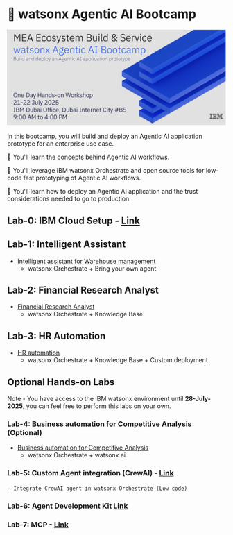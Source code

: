 # 🤖 watsonx Agentic AI Bootcamp

![alt text](./img/banner.png)

In this bootcamp, you will build and deploy an Agentic AI application prototype for an enterprise use case.

🚀 You'll learn the concepts behind Agentic AI workflows.

🚀 You'll leverage IBM watsonx Orchestrate and open source tools for low-code fast prototyping of Agentic AI workflows.

🚀 You'll learn how to deploy an Agentic AI application and the trust considerations needed to go to production.

## Lab-0: IBM Cloud Setup - [Link](./Lab-0:IBM_Cloud_Setup)

## Lab-1: Intelligent Assistant
- [Intelligent assistant for Warehouse management](./Lab-1:Usecases/intelligent-assistant)
    - watsonx Orchestrate + Bring your own agent
      
## Lab-2: Financial Research Analyst
- [Financial Research Analyst](./Lab-1:Usecases/banking-financial-research-analyst)
    - watsonx Orchestrate + Knowledge Base

## Lab-3: HR Automation
- [HR automation](./Lab-1:Usecases/ask-hr) 
    -  watsonx Orchestrate + Knowledge Base + Custom deployment

## Optional Hands-on Labs

Note - You have access to the IBM watsonx environment until **28-July-2025**, you can feel free to perform this labs on your own.

### Lab-4: Business automation for Competitive Analysis (Optional)
- [Business automation for Competitive Analysis](./Lab-1:Usecases/business-automation)
    - watsonx Orchestrate + watsonx.ai

### Lab-5: Custom Agent integration (CrewAI) - [Link](./Lab-2:Custom_Agent_Integration)
    - Integrate CrewAI agent in watsonx Orchestrate (Low code)

### Lab-6: Agent Development Kit [Link](./Lab-3:Agent_Development_Kit)

### Lab-7: MCP - [Link](./Lab-4:MCP)

    

